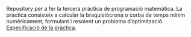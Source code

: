 Repository per a fer la tercera pràctica de programació matemàtica.
La practica consisteix a calcular la braquistòcrona o corba de temps mı́nim numèricament, formulant i resolent un problema d’optimització. [Especificació de la pràctica](braquistocrona.pdf).
